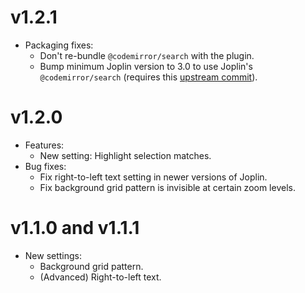 # v1.2.1

- Packaging fixes:
	- Don't re-bundle `@codemirror/search` with the plugin.
	- Bump minimum Joplin version to 3.0 to use Joplin's `@codemirror/search` (requires this [upstream commit](https://github.com/laurent22/joplin/commit/c1ae449ce2a9aaf5a789c9ac731081b8747af14f)).

# v1.2.0

- Features:
	- New setting: Highlight selection matches.
- Bug fixes:
	- Fix right-to-left text setting in newer versions of Joplin.
	- Fix background grid pattern is invisible at certain zoom levels.

# v1.1.0 and v1.1.1

- New settings:
    - Background grid pattern.
	- (Advanced) Right-to-left text.